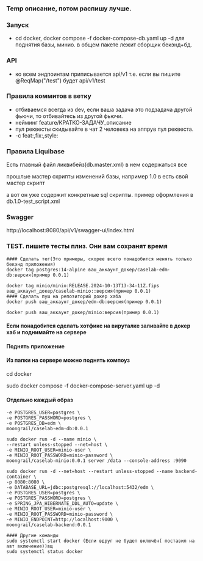 ### Temp описание, потом распишу лучше.

### Запуск
- cd docker, docker compose -f docker-compose-db.yaml up -d для поднятия базы, минио. в общем пакете лежит сборщик бекэнд+бд.

### API
- ко всем эндпоинтам приписывается api/v1
  т.е. если вы пишите @ReqMap("/test") будет api/v1/test

### Правила коммитов в ветку
- отбиваемся всегда из dev, если ваша задача это подзадача другой фьючи, то отбивайтесь из другой фьючи.
- нейминг feature/КРАТКО-ЗАДАЧУ_описание
- пул реквесты скидывайте в чат 2 человека на аппрув пул реквеста.
-  -c feat:,fix:,style:
### Правила Liquibase
Есть главный файл ликвибейз(db.master.xml) в нем содержаться все

прошлые мастер скрипты изменений базы, например 1.0 в есть свой мастер скрипт

а вот он уже содержит конкретные sql скрипты. пример оформления в db.1.0-test_script.xml

### Swagger
http://localhost:8080/api/v1/swagger-ui/index.html

### TEST. пишите тесты плиз. Они вам сохранят время

``` ### Docker hub
#### Сделать тег(Это примеры, скорее всего понадобится менять только бекэнд приложения)
docker tag postgres:14-alpine ваш_аккаунт_докер/caselab-edm-db:версия(пример 0.0.1)

docker tag minio/minio:RELEASE.2024-10-13T13-34-11Z.fips ваш_аккаунт_докер/caselab-minio::версия(пример 0.0.1)
#### Сделать пуш на репозиторий докер хаба
docker push ваш_аккаунт_докер/edm-db:версия(пример 0.0.1)

docker push ваш_аккаунт_докер/minio:версия(пример 0.0.1)
```
#### Если понадобится сделать хотфикс на вируталке заливайте  в докер хаб и поднимайте на сервере
#### Поднять приложение
#### Из папки на сервере можно поднять компоуз
сd docker 

sudo docker compose -f docker-compose-server.yaml up -d
#### Отдельно каждый образ
``` sudo docker run -d --net=host --restart unless-stopped \
-e POSTGRES_USER=postgres \
-e POSTGRES_PASSWORD=postgres \
-e POSTGRES_DB=edm \
moongrail/caselab-edm-db:0.0.1

sudo docker run -d --name minio \
--restart unless-stopped --net=host \
-e MINIO_ROOT_USER=minio-user \
-e MINIO_ROOT_PASSWORD=minio-password \
moongrail/caselab-minio:0.0.1 server /data --console-address :9090

sudo docker run -d --net=host --restart unless-stopped --name backend-container \
-p 8080:8080 \
-e DATABASE_URL=jdbc:postgresql://localhost:5432/edm \
-e POSTGRES_USER=postgres \
-e POSTGRES_PASSWORD=postgres \
-e SPRING_JPA_HIBERNATE_DDL_AUTO=update \
-e MINIO_ROOT_USER=minio-user \
-e MINIO_ROOT_PASSWORD=minio-password \
-e MINIO_ENDPOINT=http://localhost:9000 \
moongrail/caselab-backend:0.0.1

#### Другие команды
sudo systemctl start docker (Если вдруг не будет включён( поставил на авт включение))вщ
sudo systemctl status docker
```
